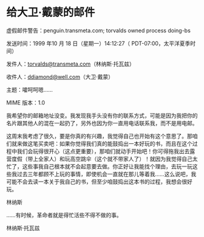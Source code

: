 # 给大卫·戴蒙的邮件

虚假邮件警告：penguin.transmeta.com; torvalds owned process doing-bs

发送时间：1999 年10 月 18 日（星期一）14:12:27（ PDT-07:00，太平洋夏季时间）

发件人：torvalds@transmeta.com（林纳斯·托瓦兹）

收件人：ddiamond@well.com（大卫·戴蒙）

主题：嚯呵呵嗯……

MIME 版本：1.0

我希望你的邮箱地址没变。我发现我手头没有你的联系方式，可能是因为我把你的名片跟其他人的混在一起扔了，另外也因为你一直用电话联系我，而不是用电邮。

这周末我考虑了很久，要是你真的有兴趣，我觉得自己也开始有这个意思了。那咱们就来做这笔买卖吧：如果你觉得我们真的能鼓捣出一本好玩的书，而且在这个过程中我们会玩得很开心（这点更重要），那咱们就动手开始吧！你可得拖我出去露营度假（带上全家人）和玩高空跳伞（这个就不带家人了）！就因为我觉得自己太忙了，这些事我自己根本就不会起意要去做。你正好让我能找个理由，去玩一玩这些我过去三年都顾不上玩的事情，即使机会一直就在那儿等着我……这么说吧，我可能不会去读一本关于我自己的书，但至少咱鼓捣出这本书的过程，我想会很好玩。

林纳斯

……有时候，革命者就是得忙活些不得不做的事。

林纳斯·托瓦兹